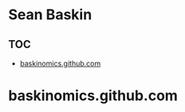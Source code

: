 # Sean Baskin

## TOC

-   [baskinomics.github.com](#baskinomicsgithubcom)

# baskinomics.github.com
